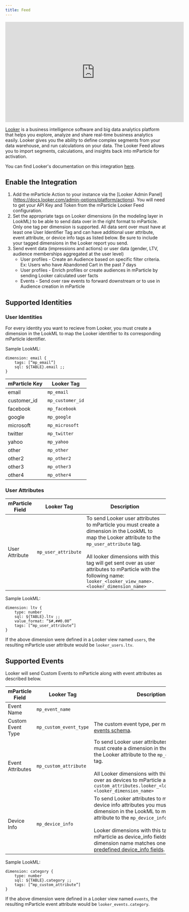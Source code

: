 ```yaml
---
title: Feed
---
```



<div>
<iframe width="560" height="315" src="https://www.youtube.com/embed/Juopxbf0w90" frameborder="0" allow="accelerometer; autoplay; encrypted-media; gyroscope; picture-in-picture" allowfullscreen></iframe>
</div>
 

[Looker](https://www.looker.com/) is a business intelligence software and big data analytics platform that helps you explore, analyze and share real-time business analytics easily. Looker gives you the ability to define complex segments from your data warehouse, and run calculations on your data. The Looker Feed allows you to import segments, calculations, and insights back into mParticle for activation.

You can find Looker's documentation on this integration [here](https://github.com/looker/actions/tree/master/src/actions/mparticle).

## Enable the Integration
1. Add the mParticle Action to your instance via the [Looker Admin Panel] (https://docs.looker.com/admin-options/platform/actions). You will need to get your API Key and Token from the mParticle Looker Feed configuration. 
2. Set the appropriate tags on Looker dimensions (in the modeling layer in LookML) to be able to send data over in the right format to mParticle. Only one tag per dimension is supported. All data sent over must have at least one User Identifier Tag and can have additional user attribute, event attribute, or device info tags as listed below. Be sure to include your tagged dimensions in the Looker report you send.
3. Send event data (impressions and actions) or user data (gender, LTV, audience memberships aggregated at the user level)
    * User profiles - Create an Audience based on specific filter criteria. Ex: Users who have Abandoned Cart in the past 7 days
    * User profiles - Enrich profiles or create audiences in mParticle by sending Looker calculated user facts
    * Events - Send over raw events to forward downstream or to use in Audience creation in mParticle
 
## Supported Identities

### User Identities

For every identity you want to recieve from Looker, you must create a dimension in the LookML to map the Looker identifier to its corresponding mParticle identifier. 

Sample LookML:
```
dimension: email {
	tags: [“mp_email”]
	sql: ${TABLE}.email ;;
}
```

mParticle Key | Looker Tag
--------- | ---------
email | `mp_email`
customer_id | `mp_customer_id`
facebook | `mp_facebook`
google | `mp_google`
microsoft | `mp_microsoft`
twitter | `mp_twitter`
yahoo | `mp_yahoo`
other | `mp_other`
other2 | `mp_other2`
other3 | `mp_other3`
other4 | `mp_other4`

### User Attributes

mParticle Field | Looker Tag | Description
------ | --------- | -----
User Attribute | `mp_user_attribute` | To send Looker user attributes to mParticle you must create a dimension in the LookML to map the Looker attribute to the `mp_user_attribute` tag.<br><br> All looker dimensions with this tag will get sent over as user attributes to mParticle with the following name: `looker_<looker_view_name>.<looker_dimension_name>`

Sample LookML:
```
dimension: ltv {
	type: number
	sql: ${TABLE}.ltv ;;
	value_format: “$#,##0.00”
	tags: [“mp_user_attribute”]
}
```
If the above dimension were defined in a Looker view named `users`, the resulting mParticle user attribute would be `looker_users.ltv`.

## Supported Events

Looker will send Custom Events to mParticle along with event attributes as described below. 

mParticle Field | Looker Tag | Description
------ | --------- | ------
Event Name | `mp_event_name` |
Custom Event Type | `mp_custom_event_type` | The custom event type, per mParticle's [custom events schema](https://docs.mparticle.com/developers/server/json-reference/#custom_event).
Event Attributes | `mp_custom_attribute` | To send Looker user attributes to mParticle you must create a dimension in the LookML to map the Looker attribute to the `mp_custom_attribute` tag.<br><br>All Looker dimensions with this tag will get sent over as devices to mParticle as follows: `custom_attributes.looker_<looker_view_name>.<looker_dimension_name>`
Device Info | `mp_device_info` | To send Looker attributes to mParticle as device info attributes you must create a dimension in the LookML to map the Looker attribute to the `mp_device_info` tag.<br><br>Looker dimensions with this tag will get sent to mParticle as device_info fields only if the dimension name matches one of mParticle's [predefined device_info fields](https://docs.mparticle.com/developers/server/json-reference/#device_info).

Sample LookML:
```
dimension: category {
	type: number
	sql: ${TABLE}.category ;;
	tags: [“mp_custom_attribute”]
}
```
If the above dimension were defined in a Looker view named `events`, the resulting mParticle event attribute would be `looker_events.category`.